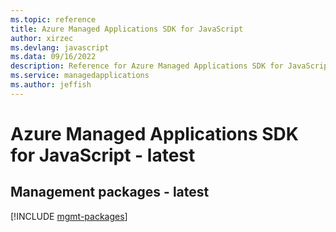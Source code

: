 ```yaml
---
ms.topic: reference
title: Azure Managed Applications SDK for JavaScript
author: xirzec
ms.devlang: javascript
ms.data: 09/16/2022
description: Reference for Azure Managed Applications SDK for JavaScript
ms.service: managedapplications
ms.author: jeffish
---
```

# Azure Managed Applications SDK for JavaScript - latest

## Management packages - latest
[!INCLUDE [mgmt-packages](managed-applications-mgmt-index.md)]